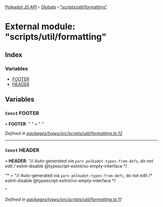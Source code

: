 [Polkadot JS API](../README.md) › [Globals](../globals.md) › ["scripts/util/formatting"](_scripts_util_formatting_.md)

# External module: "scripts/util/formatting"

## Index

### Variables

* [FOOTER](_scripts_util_formatting_.md#const-footer)
* [HEADER](_scripts_util_formatting_.md#const-header)

## Variables

### `Const` FOOTER

• **FOOTER**: *"
"* = "
"

*Defined in [packages/types/src/scripts/util/formatting.ts:12](https://github.com/polkadot-js/api/blob/4aa5693906/packages/types/src/scripts/util/formatting.ts#L12)*

___

### `Const` HEADER

• **HEADER**: *"// Auto-generated via `yarn polkadot-types-from-defs`, do not edit
/* eslint-disable @typescript-eslint/no-empty-interface */

"* = "// Auto-generated via `yarn polkadot-types-from-defs`, do not edit
/* eslint-disable @typescript-eslint/no-empty-interface */

"

*Defined in [packages/types/src/scripts/util/formatting.ts:11](https://github.com/polkadot-js/api/blob/4aa5693906/packages/types/src/scripts/util/formatting.ts#L11)*

